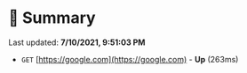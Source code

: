 # 📖 Summary
Last updated: **7/10/2021, 9:51:03 PM**

- `GET` [https://google.com](https://google.com) - **Up** (263ms)
